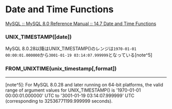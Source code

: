 # Date and Time Functions
[MySQL :: MySQL 8.0 Reference Manual :: 14.7 Date and Time Functions](https://dev.mysql.com/doc/refman/8.0/en/date-and-time-functions.html)

### UNIX_TIMESTAMP([date])
MySQL 8.0.28以降はUNIX_TIMESTAMP()のレンジは`1970-01-01 00:00:01.000000`から`3001-01-19 03:14:07.999999`となっている[note^5]

### FROM_UNIXTIME(unix_timestamp[,format])

---
[note^5]: For MySQL 8.0.28 and later running on 64-bit platforms, the valid range of argument values for UNIX_TIMESTAMP() is '1970-01-01 00:00:01.000000' UTC to '3001-01-19 03:14:07.999999' UTC (corresponding to 32536771199.999999 seconds).
